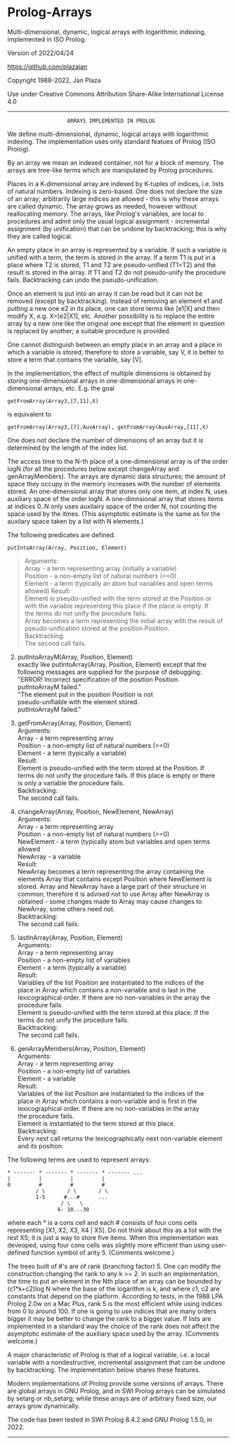 # Prolog-Arrays

Multi-dimensional, dynamic, logical arrays with logarithmic indexing,   implemented in ISO Prolog.

Version of 2022/04/24

https://github.com/plazajan
                    
Copyright 1988-2022, Jan Plaza

Use under Creative Commons Attribution Share-Alike International License 4.0

-----------------------------------------------------------------------------

                       ARRAYS IMPLEMENTED IN PROLOG
              

We define multi-dimensional, dynamic, logical arrays with logarithmic 
indexing. The implementation uses only standard featues of Prolog (ISO Prolog).

By an array we mean an indexed container, not for a block of memory.
The arrays are tree-like terms which are manipulated by Prolog procedures.

Places in a K-dimensional array are indexed by K-tuples of indices,
i.e. lists of natural numbers. Indexing is zero-based.
One does not declare the size of an array; arbitrarily large indices
are allowed - this is why these arrays are called dynamic. 
The array grows as needed, however without reallocating memory. 
The arrays, like Prolog's variables, are local to procedures and admit only 
the usual logical assignment - incremental assignment (by unification) 
that can be undone by backtracking; this is why they are called logical. 
   
An empty place in an array is represented by a variable. If such a
variable is unified with a term, the term is stored in the array. 
If a term T1 is put in a place where T2 is stored, T1 and T2 are
pseudo-unified (T1=T2) and the result is stored in the array. 
If T1 and T2 do not pseudo-unify the procedure fails. 
Backtracking can undo the pseudo-unification. 

Once an element is put into an array it can be read but it can not be
removed (except by backtracking). Instead of removing an
element e1 and putting a new one e2 in its place, one can store terms like
[e1|X] and then modify X, e.g. X=[e2|X1], etc. Another
possibility is to replace the entire array by a new one like
the original one except that the element in question is replaced by another;
a suitable procedure is provided. 
   
One cannot distinguish between an empty place in an array and a
place in which a variable is stored; therefore to store a variable, say V,
it is better to store a term that contains the variable, say [V]. 

In the implementation, the effect of multiple dimensions is obtained by
storing one-dimensional arrays in one-dimensional arrays in
one-dimensional arrays, etc. E.g. the goal 
 
    getFromArray(Array3,[7,11],X) 

is equivalent to 

    getFromArray(Array3,[7],AuxArray), getFromArray(AuxArray,[11],X)
    
One does not declare the number of dimensions of an array but it is
determined by the length of the index list. 
   
The access time to the N-th place of a one-dimensional array is of the order
logN (for all the procedures below except changeArray and genArrayMembers). 
The arrays are dynamic data structures; the amount of space they occupy 
in the memory increases with the number of elements stored.
An one-dimensional array that stores only one item, at index N, 
uses auxiliary space of the order logN. 
A one-dimnsional array that stores items at indices 0..N only
uses auxilairy space of the order N, not counting the space used by the itmes. 
(This asymptotic estimate is the same as for the auxilary space
taken by a list with N elements.)

The following predicates are defined.

    putIntoArray(Array, Position, Element)
  
>Arguments:   
>      Array - a term representing array (initially a variable)  
>      Position - a non-empty list of natural numbers (>=0)  
      Element - a term (typically an atom but variables and open terms allowed) 
    Result:  
      Element is pseudo-unified with the term stored at the Position or  
      with the variable representing this place if the place is empty. If  
      the terms do not unify the procedure fails.  
      Array becomes a term representing the initial array with the result of    
      pseudo-unification stored at the position Position.  
    Backtracking:  
      The second call fails.  

2. putIntoArrayM(Array, Position, Element)    
   exactly like putIntoArray(Array, Position, Element) except that the  
   following messages are supplied for the purpose of debugging:   
   "ERROR! Incorrect specification of the position Position.    
    putIntoArrayM failed."   
   "The element put in the position Position is not    
    pseudo-unifiable with the element stored.  
    putIntoArrayM failed." 

3. getFromArray(Array, Position, Element)  
   Arguments:   
      Array - a term representing array   
      Position - a non-empty list of natural numbers (>=0)  
      Element - a term (typically a variable)  
   Result:  
      Element is pseudo-unified with the term stored at the Position. If  
      terms do not unify the procedure fails. If this place is empty or there  
      is only a variable the procedure fails.  
   Backtracking:  
      The second call fails.  

4. changeArray(Array, Position, NewElement, NewArray)  
   Arguments:  
      Array - a term representing array  
      Position - a non-empty list of natural numbers (>=0)  
      NewElement - a term (typically atom but variables and open terms allowed  
   NewArray - a variable  
   Result:  
      NewArray becomes a term representing the array containing the              
      elements Array that contains except Position where NewElement is   
      stored. Array and NewArray have a large part of their structure in   
      common; therefore it is advised not to use Array after NewArray is   
      obtained - some changes made to Array may cause changes to  
      NewArray, some others need not.  
   Backtracking:  
      The second call fails.  

5. lastInArray(Array, Position, Element)  
   Arguments:   
      Array - a term representing array   
      Position - a non-empty list of variables  
      Element - a term (typically a variable)  
   Result:  
      Variables of the list Position are instantiated to the indices of the   
      place in Array which contains a non-variable and is last in the   
      lexicographical order. If there are no non-variables in the array the   
      procedure fails.  
      Element is pseudo-unified with the term stored at this place. If the        
      terms do not unify the procedure fails.  
   Backtracking:  
      The second call fails.  

6. genArrayMembers(Array, Position, Element)  
   Arguments:   
      Array - a term representing array   
      Position - a non-empty list of variables  
      Element - a variable  
   Result:  
      Variables of the list Position are instantiated to the indices of the   
      place in Array which contains a non-variable and is first in the  
      lexicographical order. If there are no non-variables in the array   
      the procedure fails.  
   Element is instantiated to the term stored at this place.  
   Backtracking:  
   Every next call returns the lexicographically next non-variable element   
      and its position.  


The following terms are used to represent arrays:


    * ------- * ------- * ------- * ------- ...
    |         |         |         |
    0         #         #         #
             / \       / \       / \
             1-5      #...#      ...  
                     / \   \
                    6- 10...30

where each * is a cons cell and each # consists of four cons cells
representing [X1, X2, X3, X4 | X5]. Do not think about this as a list 
with the rest X5; it is just a way to store five items. 
When this implementation was deveoped, using four cons cells 
was slightly more efficient than using user-defined function symbol of
arity 5. (Comments welcome.)

The trees built of #'s are of rank (branching factor) 5. One can modify the
construction changing the rank to any k >= 2. In such an implementation,
the time to put an element in the Nth place of an array can be bounded
by (c1*k+c2)log N where the base of the logarithm is k, and where c1, c2
are constants that depend on the platform. 
According to tests, in the 1988 LPA Prolog 2.0w on a Mac Plus, rank 5 is 
the most efficient while using indices from 0 to around 100. If one is going
to use indices that are many orders bigger it may be better to change the
rank to a bigger value. If lists are implemented in a standard way 
the choice of the rank does not affect the asymptotic estimate of the 
auxiliary space used by the array. (Comments welcome.)

A major characteristic of Prolog is that of a logical variable, i.e. a
local variable with a nondestructive, incremental assignment that can be
undone by backtracking. The implementation below shares these features.
 
Modern implementations of Prolog provide some versions of arrays. 
There are global arrays in GNU Prolog, and in SWI Prolog arrays 
can be simulated by setarg or nb_setarg; while these arrays are 
of arbitrary fixed size, our arrays grow dynamically.

The code has been tested in SWI Prolog 8.4.2 and GNU Prolog 1.5.0, in 2022.

-----------------------------------------------------------------------------
